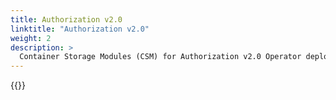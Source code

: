 ```yaml
---
title: Authorization v2.0
linktitle: "Authorization v2.0" 
weight: 2
description: >
  Container Storage Modules (CSM) for Authorization v2.0 Operator deployment
---
```


{{<include file="content/docs/getting-started/installation/operator/modules/authorizationv2.0.md" hideIds="1,2">}}
